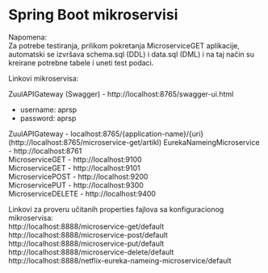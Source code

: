 # Spring Boot mikroservisi  

Napomena:  
Za potrebe testiranja, prilikom pokretanja MicroserviceGET aplikacije, automatski se izvršava schema.sql (DDL) i data.sql (DML) i na taj način su kreirane potrebne tabele i uneti test podaci.

Linkovi mikroservisa:  

ZuulAPIGateway (Swagger) - http://localhost:8765/swagger-ui.html
  - username: aprsp  
  - password: aprsp  
  
ZuulAPIGateway - localhost:8765/{application-name}/{uri} (http://localhost:8765/microservice-get/artikl)
EurekaNameingMicroservice - http://localhost:8761  
MicroserviceGET - http://localhost:9100  
MicroserviceGET - http://localhost:9101  
MicroservicePOST - http://localhost:9200  
MicroservicePUT - http://localhost:9300  
MicroserviceDELETE - http://localhost:9400  

Linkovi za proveru učitanih properties fajlova sa konfiguracionog mikroservisa:  
http://localhost:8888/microservice-get/default  
http://localhost:8888/microservice-post/default  
http://localhost:8888/microservice-put/default  
http://localhost:8888/microservice-delete/default  
http://localhost:8888/netflix-eureka-nameing-microservice/default  
